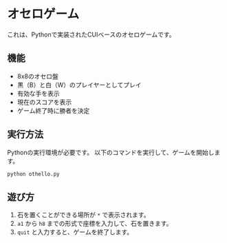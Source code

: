 # オセロゲーム

これは、Pythonで実装されたCUIベースのオセロゲームです。

## 機能

- 8x8のオセロ盤
- 黒（B）と白（W）のプレイヤーとしてプレイ
- 有効な手を表示
- 現在のスコアを表示
- ゲーム終了時に勝者を決定

## 実行方法

Pythonの実行環境が必要です。
以下のコマンドを実行して、ゲームを開始します。

```bash
python othello.py
```

## 遊び方

1. 石を置くことができる場所が `*` で表示されます。
2. `a1` から `h8` までの形式で座標を入力して、石を置きます。
3. `quit` と入力すると、ゲームを終了します。
